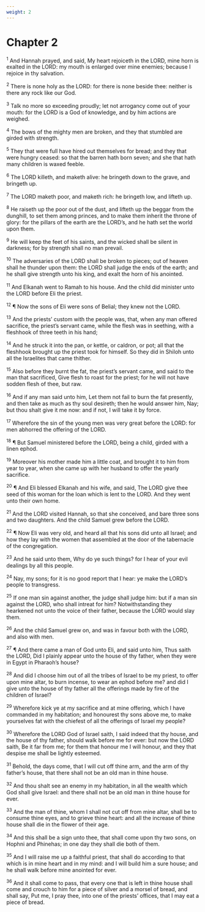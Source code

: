 ```yaml
---
weight: 2
---
```


# Chapter 2

<sup>1</sup> And Hannah prayed, and said, My heart rejoiceth in the LORD, mine horn is exalted in the LORD: my mouth is enlarged over mine enemies; because I rejoice in thy salvation. 

<sup>2</sup> There is none holy as the LORD: for there is none beside thee: neither is there any rock like our God. 

<sup>3</sup> Talk no more so exceeding proudly; let not arrogancy come out of your mouth: for the LORD is a God of knowledge, and by him actions are weighed. 

<sup>4</sup> The bows of the mighty men are broken, and they that stumbled are girded with strength. 

<sup>5</sup> They that were full have hired out themselves for bread; and they that were hungry ceased: so that the barren hath born seven; and she that hath many children is waxed feeble. 

<sup>6</sup> The LORD killeth, and maketh alive: he bringeth down to the grave, and bringeth up. 

<sup>7</sup> The LORD maketh poor, and maketh rich: he bringeth low, and lifteth up. 

<sup>8</sup> He raiseth up the poor out of the dust, and lifteth up the beggar from the dunghill, to set them among princes, and to make them inherit the throne of glory: for the pillars of the earth are the LORD’s, and he hath set the world upon them. 

<sup>9</sup> He will keep the feet of his saints, and the wicked shall be silent in darkness; for by strength shall no man prevail. 

<sup>10</sup> The adversaries of the LORD shall be broken to pieces; out of heaven shall he thunder upon them: the LORD shall judge the ends of the earth; and he shall give strength unto his king, and exalt the horn of his anointed. 

<sup>11</sup> And Elkanah went to Ramah to his house. And the child did minister unto the LORD before Eli the priest. 

<sup>12</sup> ¶ Now the sons of Eli were sons of Belial; they knew not the LORD. 

<sup>13</sup> And the priests’ custom with the people was, that, when any man offered sacrifice, the priest’s servant came, while the flesh was in seething, with a fleshhook of three teeth in his hand; 

<sup>14</sup> And he struck it into the pan, or kettle, or caldron, or pot; all that the fleshhook brought up the priest took for himself. So they did in Shiloh unto all the Israelites that came thither. 

<sup>15</sup> Also before they burnt the fat, the priest’s servant came, and said to the man that sacrificed, Give flesh to roast for the priest; for he will not have sodden flesh of thee, but raw. 

<sup>16</sup> And if any man said unto him, Let them not fail to burn the fat presently, and then take as much as thy soul desireth; then he would answer him, Nay; but thou shalt give it me now: and if not, I will take it by force. 

<sup>17</sup> Wherefore the sin of the young men was very great before the LORD: for men abhorred the offering of the LORD. 

<sup>18</sup> ¶ But Samuel ministered before the LORD, being a child, girded with a linen ephod. 

<sup>19</sup> Moreover his mother made him a little coat, and brought it to him from year to year, when she came up with her husband to offer the yearly sacrifice. 

<sup>20</sup> ¶ And Eli blessed Elkanah and his wife, and said, The LORD give thee seed of this woman for the loan which is lent to the LORD. And they went unto their own home. 

<sup>21</sup> And the LORD visited Hannah, so that she conceived, and bare three sons and two daughters. And the child Samuel grew before the LORD. 

<sup>22</sup> ¶ Now Eli was very old, and heard all that his sons did unto all Israel; and how they lay with the women that assembled at the door of the tabernacle of the congregation. 

<sup>23</sup> And he said unto them, Why do ye such things? for I hear of your evil dealings by all this people. 

<sup>24</sup> Nay, my sons; for it is no good report that I hear: ye make the LORD’s people to transgress. 

<sup>25</sup> If one man sin against another, the judge shall judge him: but if a man sin against the LORD, who shall intreat for him? Notwithstanding they hearkened not unto the voice of their father, because the LORD would slay them. 

<sup>26</sup> And the child Samuel grew on, and was in favour both with the LORD, and also with men. 

<sup>27</sup> ¶ And there came a man of God unto Eli, and said unto him, Thus saith the LORD, Did I plainly appear unto the house of thy father, when they were in Egypt in Pharaoh’s house? 

<sup>28</sup> And did I choose him out of all the tribes of Israel to be my priest, to offer upon mine altar, to burn incense, to wear an ephod before me? and did I give unto the house of thy father all the offerings made by fire of the children of Israel? 

<sup>29</sup> Wherefore kick ye at my sacrifice and at mine offering, which I have commanded in my habitation; and honourest thy sons above me, to make yourselves fat with the chiefest of all the offerings of Israel my people? 

<sup>30</sup> Wherefore the LORD God of Israel saith, I said indeed that thy house, and the house of thy father, should walk before me for ever: but now the LORD saith, Be it far from me; for them that honour me I will honour, and they that despise me shall be lightly esteemed. 

<sup>31</sup> Behold, the days come, that I will cut off thine arm, and the arm of thy father’s house, that there shall not be an old man in thine house. 

<sup>32</sup> And thou shalt see an enemy in my habitation, in all the wealth which God shall give Israel: and there shall not be an old man in thine house for ever. 

<sup>33</sup> And the man of thine, whom I shall not cut off from mine altar, shall be to consume thine eyes, and to grieve thine heart: and all the increase of thine house shall die in the flower of their age. 

<sup>34</sup> And this shall be a sign unto thee, that shall come upon thy two sons, on Hophni and Phinehas; in one day they shall die both of them. 

<sup>35</sup> And I will raise me up a faithful priest, that shall do according to that which is in mine heart and in my mind: and I will build him a sure house; and he shall walk before mine anointed for ever. 

<sup>36</sup> And it shall come to pass, that every one that is left in thine house shall come and crouch to him for a piece of silver and a morsel of bread, and shall say, Put me, I pray thee, into one of the priests’ offices, that I may eat a piece of bread. 


